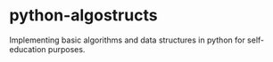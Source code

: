 # python-algostructs
Implementing basic algorithms and data structures in python for self-education purposes.
